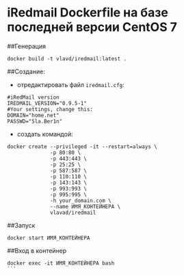 # iRedmail Dockerfile на базе последней версии CentOS 7

##Генерация

```
docker build -t vlavd/iredmail:latest .
```

##Создание:

- отредактировать файл ``iredmail.cfg``:
```
#iRedMail version
IREDMAIL_VERSION="0.9.5-1"
#Your settings, change this:
DOMAIN="home.net"
PASSWD="5la.Ber1n"
```

- создать командой:

```
docker create --privileged -it --restart=always \
              -p 80:80 \
              -p 443:443 \
              -p 25:25 \
              -p 587:587 \
              -p 110:110 \
              -p 143:143 \
              -p 993:993 \
              -p 995:995 \
              -h your_domain.com \
              --name ИМЯ_КОНТЕЙНЕРА \
              vlavad/iredmail
```

##Запуск

```
docker start ИМЯ_КОНТЕЙНЕРА
```

##Вход в контейнер

````
docker exec -it ИМЯ_КОНТЕЙНЕРА bash
```
